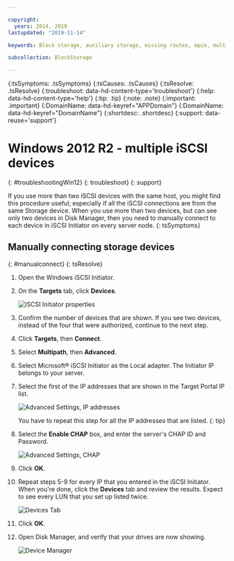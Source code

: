```yaml
---

copyright:
  years: 2014, 2019
lastupdated: "2019-11-14"

keywords: Block storage, auxiliary storage, missing routes, mpio, multipath, windows, troubleshooting

subcollection: BlockStorage

---
```

{:tsSymptoms: .tsSymptoms}
{:tsCauses: .tsCauses}
{:tsResolve: .tsResolve}
{:troubleshoot: data-hd-content-type='troubleshoot'}
{:help: data-hd-content-type='help'}
{:tip: .tip}
{:note: .note}
{:important: .important}
{:DomainName: data-hd-keyref="APPDomain"}
{:DomainName: data-hd-keyref="DomainName"}
{:shortdesc: .shortdesc}
{:support: data-reuse='support'}

# Windows 2012 R2 - multiple iSCSI devices
{: #troubleshootingWin12}
{: troubleshoot}
{: support}

If you use more than two iSCSI devices with the same host, you might find this procedure useful; especially if all the iSCSI connections are from the same Storage device. When you use more than two devices, but can see only two devices in Disk Manager, then you need to manually connect to each device in iSCSI Initiator on every server node.
{: tsSymptoms}

## Manually connecting storage devices
{: #manualconnect}
{: tsResolve}

1. Open the Windows iSCSI Initiator.
2. On the **Targets** tab, click **Devices**.

   ![iSCSI Initiator properties](/images/win12-ts1.png)
3. Confirm the number of devices that are shown. If you see two devices, instead of the four that were authorized, continue to the next step.
4. Click **Targets**, then **Connect**.
5. Select **Multipath**, then **Advanced**.
6. Select Microsoft&reg; iSCSI Initiator as the Local adapter. The Initiator IP belongs to your server.
7. Select the first of the IP addresses that are shown in the Target Portal IP list.

   ![Advanced Settings, IP addresses](/images/win12-ts3.png)

   You have to repeat this step for all the IP addresses that are listed.
   {: tip}

8. Select the **Enable CHAP** box, and enter the server's CHAP ID and Password.

   ![Advanced Settings, CHAP](/images/win12-ts4.png)
9. Click **OK**.
10. Repeat steps 5-9 for every IP that you entered in the iSCSI Initiator. When you're done, click the **Devices** tab and review the results. Expect to see every LUN that you set up listed twice.

    ![Devices Tab](/images/win12-ts5.png)
11. Click **OK**.
12. Open Disk Manager, and verify that your drives are now showing.

    ![Device Manager](/images/win12-ts6.png)
